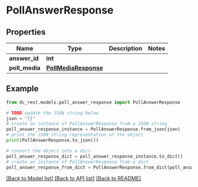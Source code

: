 # PollAnswerResponse


## Properties

Name | Type | Description | Notes
------------ | ------------- | ------------- | -------------
**answer_id** | **int** |  | 
**poll_media** | [**PollMediaResponse**](PollMediaResponse.md) |  | 

## Example

```python
from dc_rest.models.poll_answer_response import PollAnswerResponse

# TODO update the JSON string below
json = "{}"
# create an instance of PollAnswerResponse from a JSON string
poll_answer_response_instance = PollAnswerResponse.from_json(json)
# print the JSON string representation of the object
print(PollAnswerResponse.to_json())

# convert the object into a dict
poll_answer_response_dict = poll_answer_response_instance.to_dict()
# create an instance of PollAnswerResponse from a dict
poll_answer_response_from_dict = PollAnswerResponse.from_dict(poll_answer_response_dict)
```
[[Back to Model list]](../README.md#documentation-for-models) [[Back to API list]](../README.md#documentation-for-api-endpoints) [[Back to README]](../README.md)


